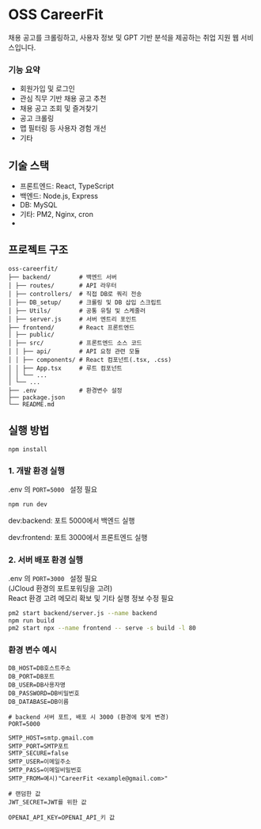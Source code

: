 # OSS CareerFit

채용 공고를 크롤링하고, 사용자 정보 및 GPT 기반 분석을 제공하는 취업 지원 웹 서비스입니다.

### 기능 요약
- 회원가입 및 로그인
- 관심 직무 기반 채용 공고 추천
- 채용 공고 조회 및 즐겨찾기
- 공고 크롤링
- 맵 필터링 등 사용자 경험 개선
- 기타

## 기술 스택
- 프론트엔드: React, TypeScript
- 백엔드: Node.js, Express
- DB: MySQL
- 기타: PM2, Nginx, cron
- 
## 프로젝트 구조
```
oss-careerfit/
├── backend/        # 백엔드 서버
│ ├── routes/       # API 라우터
│ ├── controllers/  # 직접 DB로 쿼리 전송 
│ ├── DB_setup/     # 크롤링 및 DB 삽입 스크립트
│ ├── Utils/        # 공통 유틸 및 스케줄러
│ ├── server.js     # 서버 엔트리 포인트
├── frontend/       # React 프론트엔드
│ ├── public/       
│ ├── src/          # 프론트엔드 소스 코드
│ │ ├── api/        # API 요청 관련 모듈
│ │ ├── components/ # React 컴포넌트(.tsx, .css)            
│ │ ├── App.tsx     # 루트 컴포넌트
│ │ └── ...        
│ └── ...
├── .env            # 환경변수 설정
├── package.json
└── README.md
```

## 실행 방법

`npm install`

### 1. 개발 환경 실행
.env 의 `PORT=5000 ` 설정 필요

```bash
npm run dev
```
dev:backend: 포트 5000에서 백엔드 실행

dev:frontend: 포트 3000에서 프론트엔드 실행

### 2. 서버 배포 환경 실행
.env 의 `PORT=3000 ` 설정 필요  
(JCloud 환경의 포트포워딩을 고려)  
React 환경 고려 메모리 확보 및 기타 실행 정보 수정 필요
```bash
pm2 start backend/server.js --name backend
npm run build
pm2 start npx --name frontend -- serve -s build -l 80
```

### 환경 변수 예시
```
DB_HOST=DB호스트주소
DB_PORT=DB포트
DB_USER=DB사용자명
DB_PASSWORD=DB비밀번호
DB_DATABASE=DB이름

# backend 서버 포트, 배포 시 3000 (환경에 맞게 변경)
PORT=5000 

SMTP_HOST=smtp.gmail.com
SMTP_PORT=SMTP포트
SMTP_SECURE=false
SMTP_USER=이메일주소
SMTP_PASS=이메일비밀번호
SMTP_FROM=예시)"CareerFit <example@gmail.com>"

# 랜덤한 값
JWT_SECRET=JWT를 위한 값

OPENAI_API_KEY=OPENAI_API_키 값
```